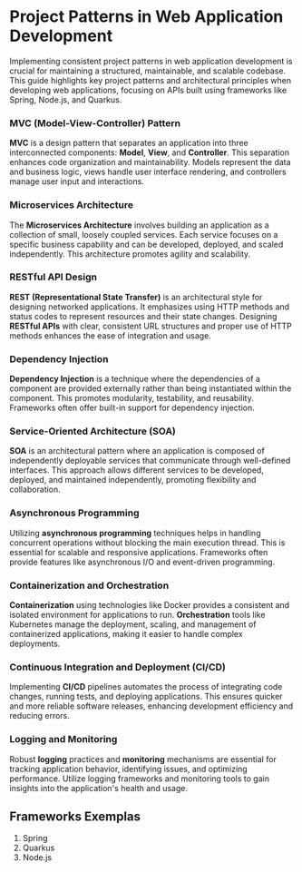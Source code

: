 # Project Patterns in Web Application Development

Implementing consistent project patterns in web application development is crucial for maintaining a structured, maintainable, and scalable codebase. This guide highlights key project patterns and architectural principles when developing web applications, focusing on APIs built using frameworks like Spring, Node.js, and Quarkus.

### MVC (Model-View-Controller) Pattern

**MVC** is a design pattern that separates an application into three interconnected components: **Model**, **View**, and **Controller**. This separation enhances code organization and maintainability. Models represent the data and business logic, views handle user interface rendering, and controllers manage user input and interactions.

### Microservices Architecture

The **Microservices Architecture** involves building an application as a collection of small, loosely coupled services. Each service focuses on a specific business capability and can be developed, deployed, and scaled independently. This architecture promotes agility and scalability.

### RESTful API Design

**REST (Representational State Transfer)** is an architectural style for designing networked applications. It emphasizes using HTTP methods and status codes to represent resources and their state changes. Designing **RESTful APIs** with clear, consistent URL structures and proper use of HTTP methods enhances the ease of integration and usage.

### Dependency Injection

**Dependency Injection** is a technique where the dependencies of a component are provided externally rather than being instantiated within the component. This promotes modularity, testability, and reusability. Frameworks often offer built-in support for dependency injection.

### Service-Oriented Architecture (SOA)

**SOA** is an architectural pattern where an application is composed of independently deployable services that communicate through well-defined interfaces. This approach allows different services to be developed, deployed, and maintained independently, promoting flexibility and collaboration.

### Asynchronous Programming

Utilizing **asynchronous programming** techniques helps in handling concurrent operations without blocking the main execution thread. This is essential for scalable and responsive applications. Frameworks often provide features like asynchronous I/O and event-driven programming.

### Containerization and Orchestration

**Containerization** using technologies like Docker provides a consistent and isolated environment for applications to run. **Orchestration** tools like Kubernetes manage the deployment, scaling, and management of containerized applications, making it easier to handle complex deployments.

### Continuous Integration and Deployment (CI/CD)

Implementing **CI/CD** pipelines automates the process of integrating code changes, running tests, and deploying applications. This ensures quicker and more reliable software releases, enhancing development efficiency and reducing errors.

### Logging and Monitoring

Robust **logging** practices and **monitoring** mechanisms are essential for tracking application behavior, identifying issues, and optimizing performance. Utilize logging frameworks and monitoring tools to gain insights into the application's health and usage.

## Frameworks Exemplas

1. Spring
2. Quarkus
3. Node.js

